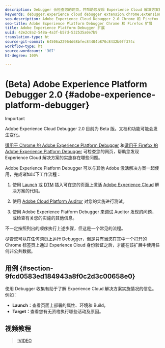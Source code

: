 ```yaml
---
description: Debugger 会检查您的网页，并帮助您发现 Experience Cloud 解决方案的实施存在哪些问题
keywords: debugger;experience cloud debugger extension;chrome;extension
seo-description: Adobe Experience Cloud Debugger 2.0 Chrome 和 Firefox 扩展技术文档 - 检查您的网页，并了解您的 Experience Cloud 解决方案实施中存在的问题
seo-title: Adobe Experience Platform Debugger Chrome 和 Firefox 扩展
title: Adobe Experience Platform Debugger 扩展
uuid: 42e2c8a2-548a-4a3f-b57d-532535a0e7b9
translation-type: ht
source-git-commit: 64506a22964d68bfec84404b870c8432b0ff374c
workflow-type: ht
source-wordcount: '307'
ht-degree: 100%

---
```



# (Beta) Adobe Experience Platform Debugger 2.0 {#adobe-experience-platform-debugger}

>[!IMPORTANT]
>
>Adobe Experience Cloud Debugger 2.0 目前为 Beta 版。文档和功能可能会发生变化。

[适用于 Chrome 的 Adobe Experience Platform Debugger](https://chrome.google.com/webstore/detail/adobe-experience-cloud-de/ocdmogmohccmeicdhlhhgepeaijenapj) 和[适用于 Firefox 的 Adobe Experience Platform Debugger](https://addons.mozilla.org/zh-CN/firefox/addon/adobe-experience-platform-dbg/) 可检查您的网页，帮助您发现 Experience Cloud 解决方案的实施存在哪些问题。

Adobe Experience Platform Debugger 可以与其他 Adobe 激活解决方案一起使用，完成诸如以下工作流程：

1. 使用 [Launch](https://docs.adobe.com/content/help/zh-Hans/launch/using/overview.translate.html) 或 [DTM](https://docs.adobe.com/content/help/zh-Hans/dtm/using/dtm-home.translate.html) 插入可在您的页面上激活 [Adobe Experience Cloud](https://docs.adobe.com/content/help/zh-Hans/core-services/interface/experience-cloud.html) 解决方案的代码。

1. 使用 [Adobe Cloud Platform Auditor](https://experiencecloud.adobe.com/resources/help/en_US/auditor/) 对您的实施进行测试。
1. 使用 Adobe Experience Platform Debugger 来调试 Auditor 发现的问题，或检查有关您的实施的其他信息。

不一定按照列出的顺序执行上述步骤，但这是一个常见的流程。

尽管您可以在任何网页上运行 Debugger，但是只有当您在其中一个打开的 Chrome 标签页上通过 Experience Cloud 身份验证之后，才能在该扩展中使用任何非公共数据。

## 用例 {#section-9fcd0583ed184943a8f0c2d3c00658e0}

使用 Debugger 收集有助于了解 Experience Cloud 解决方案实施情况的信息。例如：

* **Launch：**&#x200B;查看页面上部署的属性、环境和 Build。
* **Target：**&#x200B;查看您有无资格执行哪些活动及原因。

## 视频教程

>[!VIDEO](https://video.tv.adobe.com/v/32156?quality=12&learn=on&captions=chi_hans)